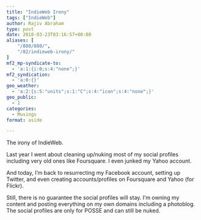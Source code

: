 ```yaml
---
title: "IndieWeb Irony"
tags: ["IndieWeb"]
author: Rajiv Abraham
type: post
date: 2018-03-23T03:16:57+00:00
aliases: [
    "/880/880/",
    "/82/indieweb-irony/"
]
mf2_mp-syndicate-to:
  - 'a:1:{i:0;s:4:"none";}'
mf2_syndication:
  - 'a:0:{}'
geo_weather:
  - 'a:2:{s:5:"units";s:1:"C";s:4:"icon";s:4:"none";}'
geo_public:
  - 1
categories:
  - Musings
format: aside

---
```

The irony of IndieWeb.

Last year I went about cleaning up/nuking most of my social profiles including very old ones like Foursquare. I even junked my Yahoo account.

And today, I’m back to resurrecting my Facebook account, setting up Twitter, and even creating accounts/profiles on Foursquare and Yahoo (for Flickr).

Still, there is no guarantee the social profiles will stay. I’m owning my content and posting everything on my own domains including a photoblog. The social profiles are only for POSSE and can still be nuked.
